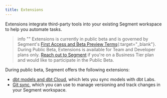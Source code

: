 ```yaml
---
title: Extensions
---
```


Extensions integrate third-party tools into your existing Segment workspace to help you automate tasks. 

> info ""
> Extensions is currently in public beta and is governed by Segment's [First Access and Beta Preview Terms](https://www.twilio.com/en-us/legal/tos){:target="_blank"}. During Public Beta, Extensions is available for Team and Developer plans only. [Reach out to Segment](mailto:friends@segment.com) if you're on a Business Tier plan and would like to participate in the Public Beta.

During public beta, Segment offers the following extensions:

- [dbt models and dbt Cloud](/docs/segment-app/extensions/dbt), which lets you sync models with dbt Labs.
- [Git sync](/docs/segment-app/extensions/dbt), which you can use to manage versioning and track changes in your Segment workspace.
